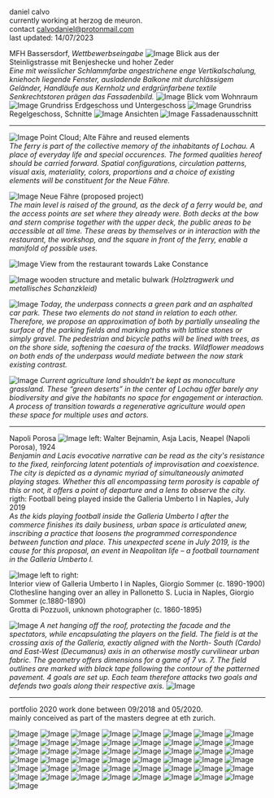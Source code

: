 daniel calvo <br>
currently working at herzog de meuron.<br>
contact [calvodaniel@protonmail.com](mailto:calvodaniel@protonmail.com)<br>
last updated: 14/07/2023

MFH Bassersdorf, *Wettbewerbseingabe*
![Image](/pf_calvo_7.jpg)
Blick aus der Steinligstrasse mit Benjeshecke und hoher Zeder<br>
*Eine mit weisslicher Schlammfarbe angestrichene enge Vertikalschalung, kniehoch liegende Fenster, ausladende Balkone mit durchlässigem Geländer, Handläufe aus Kernholz und erdgrünfarbene textile Senkrechtstoren prägen das Fassadenbild.*
![Image](/pf_calvo_8.jpg)
Blick vom Wohnraum
![Image](/pf_calvo_9.1.jpg)
Grundriss Erdgeschoss und Untergeschoss
![Image](/pf_calvo_9.jpg)
Grundriss Regelgeschoss, Schnitte
![Image](/pf_calvo_10.jpg)
Ansichten
![Image](/pf_calvo_11.jpg)
Fassadenausschnitt

*** 

![Image](/pf_calvo_2.jpg)
Point Cloud; Alte Fähre and reused elements<br>
*The ferry is part of the collective memory of the inhabitants of Lochau. A place of everyday life and special occurences. The formed qualities hereof should be carried forward. Spatial configurations, circulation patterns, visual axis, materiality, colors, proportions and a choice of existing elements will be constituent for the Neue Fähre.*

![Image](/pf_calvo_1.jpg)
Neue Fähre (proposed project)<br>
*The main level is raised of the ground, as the deck of a ferry would be, and the access points are set where they already were. Both decks at the bow and stern comprise together with the upper deck, the public areas to be accessible at all time. These areas by themselves or in interaction with the restaurant, the workshop, and the square in front of the ferry, enable a manifold of possible uses.*

![Image](/pf_calvo_3.jpg)
View from the restaurant towards Lake Constance

![Image](/pf_calvo_4.jpg)
wooden structure and metalic bulwark *(Holztragwerk und metallisches Schanzkleid)*

![Image](/pf_calvo_5.jpg)
*Today, the underpass connects a green park and an asphalted car park. These
two elements do not stand in relation to each other. Therefore, we propose an approximation of both by partially unsealing the surface of the parking fields and marking paths with lattice stones or simply gravel. The pedestrian and bicycle paths will be lined with trees, as on the shore side, softening the caesura of the tracks. Wildflower meadows on both ends of the underpass would mediate between the now stark existing contrast.*

![Image](/pf_calvo_6.jpg)
*Current agriculture land shouldn’t be kept as monoculture grassland. These “green deserts” in the center of Lochau offer barely any biodiversity and give the habitants no space for engagement or interaction. A process of transition towards a regenerative agriculture would open these space for multiple uses and actors.*

***

Napoli Porosa
![Image](/pf_calvo_12.jpg)
left: Walter Bejnamin, Asja Lacis, Neapel (Napoli Porosa), 1924 <br>
*Benjamin and Lacis evocative narrative can be read as the city's resistance to the fixed, reinforcing latent potentials of improvisation and coexistence. The city is depicted as a dynamic myriad of simultaneously animated playing stages. Whether this all encompassing term porosity is capable of this or not, it offers a point of departure and a lens to observe the city.*<br>
rigth: Football being played inside the Galleria Umberto I in Naples, July 2019 <br>
*As the kids playing football inside the Galleria Umberto I after the commerce finishes its daily business, urban space is articulated anew, inscribing a practice that loosens the programmed correspondence between function and place. This unexpected scene in July 2019, is the cause for this proposal, an event in Neapolitan life – a football tournament in the Galleria Umberto I.*

![Image](/pf_calvo_13.jpg)
left to right: <br> 
Interior view of Galleria Umberto I in Naples, Giorgio Sommer (c. 1890-1900) <br> 
Clothesline hanging over an alley in Pallonetto S. Lucia in Naples, Giorgio Sommer (c.1880-1890)<br> 
Grotta di Pozzuoli, unknown photographer (c. 1860-1895)

![Image](/pf_calvo_14.jpg)
*A net hanging off the roof, protecting the facade and the spectators, while encapsulating the players on the field. The field is at the crossing axis of the Galleria, exactly aligned with the North- South (Cardo) and East-West (Decumanus) axis in an otherwise mostly curvilinear urban fabric. The geometry offers dimensions for a game of 7 vs. 7. The field outlines are marked with black tape following the contour of the patterned pavement. 4 goals are set up. Each team therefore attacks two goals and defends two goals along their respective axis.*
![Image](/pf_calvo_15.jpg) <br>

***

portfolio 2020
work done between 09/2018 and 05/2020.<br>
mainly conceived as part of the masters degree at eth zurich. <br>

![Image](/2008_danielcalvo_pf_1.jpg)
![Image](/2008_danielcalvo_pf_3.jpg)
![Image](/2008_danielcalvo_pf_4.jpg)
![Image](/2008_danielcalvo_pf_5.jpg)
![Image](/2008_danielcalvo_pf_6.jpg)
![Image](/2008_danielcalvo_pf_7.jpg)
![Image](/2008_danielcalvo_pf_8.jpg)
![Image](/2008_danielcalvo_pf_9.jpg)
![Image](/2008_danielcalvo_pf_10.jpg)
![Image](/2008_danielcalvo_pf_11.jpg)
![Image](/2008_danielcalvo_pf_13.jpg)
![Image](/2008_danielcalvo_pf_14.jpg)
![Image](/2008_danielcalvo_pf_15.jpg)
![Image](/2008_danielcalvo_pf_16.jpg)
![Image](/2008_danielcalvo_pf_17.jpg)
![Image](/2008_danielcalvo_pf_18.jpg)
![Image](/2008_danielcalvo_pf_19.jpg)
![Image](/2008_danielcalvo_pf_20.jpg)
![Image](/2008_danielcalvo_pf_22.jpg)
![Image](/2008_danielcalvo_pf_23.jpg)
![Image](/2008_danielcalvo_pf_24.jpg)
![Image](/2008_danielcalvo_pf_29.jpg)
![Image](/2008_danielcalvo_pf_30.jpg)
![Image](/2008_danielcalvo_pf_31.jpg)
![Image](/2008_danielcalvo_pf_32.jpg)
![Image](/2008_danielcalvo_pf_33.jpg)
![Image](/2008_danielcalvo_pf_37.jpg)
![Image](/2008_danielcalvo_pf_38.jpg)
![Image](/2008_danielcalvo_pf_39.jpg)
![Image](/2008_danielcalvo_pf_40.jpg)
![Image](/2008_danielcalvo_pf_41.jpg)
![Image](/2008_danielcalvo_pf_42.jpg)
![Image](/2008_danielcalvo_pf_43.jpg)
![Image](/2008_danielcalvo_pf_44.jpg)
![Image](/2008_danielcalvo_pf_45.jpg)
![Image](/2008_danielcalvo_pf_46.jpg)
![Image](/2008_danielcalvo_pf_47.jpg)
![Image](/2008_danielcalvo_pf_48.jpg)
![Image](/2008_danielcalvo_pf_49.jpg)
![Image](/2008_danielcalvo_pf_50.jpg)
![Image](/2008_danielcalvo_pf_51.jpg)
![Image](/2008_danielcalvo_pf_52.jpg)
![Image](/2008_danielcalvo_pf_53.jpg)
![Image](/2008_danielcalvo_pf_54.jpg)
![Image](/2008_danielcalvo_pf_55.jpg)
![Image](/2008_danielcalvo_pf_56.jpg)
![Image](/2008_danielcalvo_pf_57.jpg)
![Image](/2008_danielcalvo_pf_58.jpg)
![Image](/2008_danielcalvo_pf_59.jpg)
